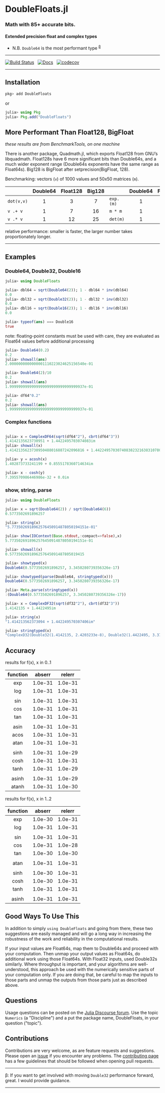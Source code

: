 # DoubleFloats.jl

### Math with 85+ accurate bits.
#### Extended precision float and complex types

- N.B. `Double64` is the most performant type <sup>[β](#involvement)</sup>



----

[![Build Status](https://travis-ci.org/JuliaMath/DoubleFloats.jl.svg?branch=master)](https://travis-ci.org/JuliaMath/DoubleFloats.jl)&nbsp;&nbsp;&nbsp;[![Docs](https://img.shields.io/badge/docs-stable-blue.svg)](http://juliamath.github.io/DoubleFloats.jl/stable/)&nbsp;&nbsp;&nbsp;[![codecov](https://codecov.io/gh/JuliaMath/DoubleFloats.jl/branch/master/graph/badge.svg)](https://codecov.io/gh/JuliaMath/DoubleFloats.jl)

----

## Installation

```julia
pkg> add DoubleFloats
```
or
```julia
julia> using Pkg
julia> Pkg.add("DoubleFloats")
```


## More Performant Than Float128, BigFloat

_these results are from BenchmarkTools, on one machine_

There is another package, Quadmath.jl, which exports Float128 from GNU’s libquadmath. Float128s have 6 more significant bits than Double64s, and a much wider exponent range (Double64s exponents have the same range as Float64s). Big128 is BigFloat after setprecision(BigFloat, 128).

Benchmarking: vectors (`v`) of 1000 values and 50x50 matrices (`m`).    


|            | Double64  | Float128 |  Big128  |            | Double64 | Float128  |  Big128 |
|:----------|:----------:|:--------:|:--------:|:-----------|:--------:|:---------:|:-------:|
|`dot(v,v)` |  1         |  3       |   7      | `exp.(m)`  |  1       |  2        |  6      |
|`v .+ v`   |  1         |  7       |  16      | `m * m`    |  1       |  3        |  9      |
|`v .* v`   |  1         | 12       |  25      | `det(m)`   |  1       |  5        | 11      |

relative performance: smaller is faster, the larger number takes proportionately longer.

----

## Examples

### Double64, Double32, Double16
```julia
julia> using DoubleFloats

julia> dbl64 = sqrt(Double64(2)); 1 - dbl64 * inv(dbl64)
0.0
julia> dbl32 = sqrt(Double32(2)); 1 - dbl32 * inv(dbl32)
0.0
julia> dbl16 = sqrt(Double16(2)); 1 - dbl16 * inv(dbl16)
0.0

julia> typeof(ans) === Double16
true
```
note: floating-point constants must be used with care,
they are evaluated as Float64 values before additional processing
```julia
julia> Double64(0.2)
0.2
julia> showall(ans)
2.0000000000000001110223024625156540e-01

julia> Double64(2)/10
0.2
julia> showall(ans)
1.9999999999999999999999999999999937e-01

julia> df64"0.2"
0.2
julia> showall(ans)
1.9999999999999999999999999999999937e-01
```

### Complex functions
```julia

julia> x = ComplexDF64(sqrt(df64"2"), cbrt(df64"3"))
1.4142135623730951 + 1.4422495703074083im
julia> showall(x)
1.4142135623730950488016887242096816 + 1.4422495703074083823216383107800998im

julia> y = acosh(x)
1.402873733241199 + 0.8555178360714634im

julia> x - cosh(y)
7.395570986446986e-32 + 0.0im
```
### show, string, parse
```julia
julia> using DoubleFloats

julia> x = sqrt(Double64(2)) / sqrt(Double64(6))
0.5773502691896257

julia> string(x)
"5.7735026918962576450914878050194151e-01"

julia> show(IOContext(Base.stdout,:compact=>false),x)
5.7735026918962576450914878050194151e-01

julia> showall(x)
0.5773502691896257645091487805019415

julia> showtyped(x)
Double64(0.5773502691896257, 3.3450280739356326e-17)

julia> showtyped(parse(Double64, stringtyped(x)))
Double64(0.5773502691896257, 3.3450280739356326e-17)

julia> Meta.parse(stringtyped(x))
:(Double64(0.5773502691896257, 3.3450280739356326e-17))

julia> x = ComplexDF32(sqrt(df32"2"), cbrt(df32"3"))
1.4142135 + 1.4422495im

julia> string(x)
"1.414213562373094 + 1.442249570307406im"

julia> stringtyped(x)
"ComplexD32(Double32(1.4142135, 2.4203233e-8), Double32(1.4422495, 3.3793125e-8))"
```



## Accuracy


results for f(x), x in 0..1
 

| function |   abserr   |   relerr   |
|:--------:|:----------:|:----------:|
|   exp    |  1.0e-31   |   1.0e-31  |
|   log    |  1.0e-31   |   1.0e-31  |
|          |            |            |
|   sin    |  1.0e-31   |   1.0e-31  |
|   cos    |  1.0e-31   |   1.0e-31  |
|   tan    |  1.0e-31   |   1.0e-31  |
|          |            |            |
|  asin    |  1.0e-31   |   1.0e-31  |
|  acos    |  1.0e-31   |   1.0e-31  |
|  atan    |  1.0e-31   |   1.0e-31  |
|          |            |            |
|   sinh   |  1.0e-31   |   1.0e-29  |
|   cosh   |  1.0e-31   |   1.0e-31  |
|   tanh   |  1.0e-31   |   1.0e-29  |
|          |            |            |
|  asinh   |  1.0e-31   |   1.0e-29  |
|  atanh   |  1.0e-31   |   1.0e-30  |


results for f(x), x in 1..2
 

| function |   abserr   |   relerr   |
|:--------:|:----------:|:----------:|
|   exp    |  1.0e-30   |   1.0e-31  |
|   log    |  1.0e-31   |   1.0e-31  |
|          |            |            |
|   sin    |  1.0e-31   |   1.0e-31  |
|   cos    |  1.0e-31   |   1.0e-28  |
|   tan    |  1.0e-30   |   1.0e-30  |
|          |            |            |
|  atan    |  1.0e-31   |   1.0e-31  |
|          |            |            |
|   sinh   |  1.0e-30   |   1.0e-31  |
|   cosh   |  1.0e-30   |   1.0e-31  |
|   tanh   |  1.0e-31   |   1.0e-31  |
|          |            |            |
|  asinh   |  1.0e-31   |   1.0e-31  |


## Good Ways To Use This

In addition to simply `using DoubleFloats` and going from there, these two suggestions are easily managed
and will go a long way in increasing the robustness of the work and reliability in the computational results.   

If your input values are Float64s, map them to Double64s and proceed with your computation.  Then unmap your output values as Float64s, do additional work using those Float64s. With Float32 inputs, used Double32s similarly. Where throughput is important, and your algorithms are well-understood, this approach be used with the numerically sensitive parts of your computation only.  If you are doing that, be careful to map the inputs to those parts and unmap the outputs from those parts just as described above.


## Questions

Usage questions can be posted on the [Julia Discourse forum][discourse-tag-url].  Use the topic `Numerics` (a "Discipline") and a put the package name, DoubleFloats, in your question ("topic").

## Contributions

Contributions are very welcome, as are feature requests and suggestions. Please open an [issue][issues-url] if you encounter any problems. The [contributing page][contrib-url] has a few guidelines that should be followed when opening pull requests.

----

<a name="involvement">β</a>: If you want to get involved with moving `Double32` performance forward, great. I would provide guidance.

----
[contrib-url]: https://juliamath.github.io/DoubleFloats.jl/latest/man/contributing/
[discourse-tag-url]: https://discourse.julialang.org/tags/doublefloats
[gitter-url]: https://gitter.im/juliamath/users

[docs-current-img]: https://img.shields.io/badge/docs-latest-blue.svg
[docs-current-url]: https://juliamath.github.io/DoubleFloats.jl

[codecov-img]: https://codecov.io/gh/JuliaMath/DoubleFloats.jl/branch/master/graph/badge.svg
[codecov-url]: https://codecov.io/gh/JuliaMath/DoubleFloats.jl

[issues-url]: https://github.com/JuliaMath/DoubleFloats.jl/issues
